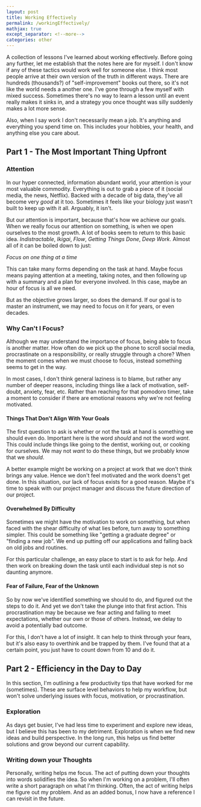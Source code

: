 ```yaml
---
layout: post
title: Working Effectively
permalink: /workingEffectively/
mathjax: true
except_separator: <!--more-->
categories: other
---
```


A collection of lessons I've learned about working effectively. Before going any further, let me establish that the notes here are for myself. I don't know if any of these tactics would work well for someone else. I think most people arrive at their own version of the truth in different ways. There are hundreds (thousands?) of "self-improvement" books out there, so it's not like the world needs a another one. I've gone through a few myself with mixed success. Sometimes there's no way to learn a lesson until an event really makes it sinks in, and a strategy you once thought was silly suddenly makes a lot more sense. 

Also, when I say work I don't necessarily mean a job. It's anything and everything you spend time on. This includes your hobbies, your health, and anything else you care about. 

<!--more-->

## Part 1 - The Most Important Thing Upfront

### Attention

In our hyper connected, information abundant world, your attention is your most valuable commodity. Everything is out to grab a piece of it (social media, the news, Netflix). Backed with a decade of big data, they've all become very *good* at it too. Sometimes it feels like your biology just wasn't built to keep up with it all. Arguably, it isn't. 

But our attention is important, because that's how we achieve our goals. When we really focus our attention on something, is when we open ourselves to the most growth. A lot of books seem to return to this basic idea. *Indistractable*, *Ikigai*, *Flow*, *Getting Things Done*, *Deep Work*. Almost all of it can be boiled down to just:

*Focus on one thing at a time*

This can take many forms depending on the task at hand. Maybe focus means paying attention at a meeting, taking notes, and then following up with a summary and a plan for everyone involved. In this case, maybe an hour of focus is all we need. 

But as the objective grows larger, so does the demand. If our goal is to master an instrument, we may need to focus on it for years, or even decades. 


### Why Can't I Focus?

Although we may understand the importance of focus, being able to focus is another matter. How often do we pick up the phone to scroll social media, procrastinate on a responsibility, or really struggle through a chore? When the moment comes when we must choose to focus, instead something seems to get in the way. 

In most cases, I don't think general laziness is to blame, but rather any number of deeper reasons, including things like a lack of motivation, self-doubt, anxiety, fear, etc. Rather than reaching for that pomodoro timer, take a moment to consider if there are emotional reasons why we're not feeling motivated. 


#### Things That Don't Align With Your Goals

The first question to ask is whether or not the task at hand is something we should even do. Important here is the word *should* and not the word *want*. This could include things like going to the dentist, working out, or cooking for ourselves. We may not *want* to do these things, but we probably know that we *should*. 

A better example might be working on a project at work that we don't think brings any value. Hence we don't feel motivated and the work doens't get done. In this situation, our lack of focus exists for a good reason. Maybe it's time to speak with our project manager and discuss the future direction of our project. 


#### Overwhelmed By Difficulty

Sometimes we might have the motivation to work on something, but when faced with the shear difficulty of what lies before, turn away to something simpler. This could be something like "getting a graduate degree" or "finding a new job". We end up putting off our applications and falling back on old jobs and routines. 

For this particular challenge, an easy place to start is to ask for help. And then work on breaking down the task until each individual step is not so daunting anymore. 


#### Fear of Failure, Fear of the Unknown

So by now we've identified something we should to do, and figured out the steps to do it. And yet we don't take the plunge into that first action. This procrastination may be because we fear acting and failing to meet expectations, whether our own or those of others. Instead, we delay to avoid a potentially bad outcome. 

For this, I don't have a lot of insight. It can help to think through your fears, but it's also easy to overthink and be trapped by them. I've found that at a certain point, you just have to count down from 10 and do it. 


## Part 2 - Efficiency in the Day to Day

In this section, I'm outlining a few productivity tips that have worked for me (sometimes). These are surface level behaviors to help my workflow, but won't solve underlying issues with focus, motivation, or procrastination. 


### Exploration

As days get busier, I've had less time to experiment and explore new ideas, but I believe this has been to my detriment. Exploration is when we find new ideas and build perspective. In the long run, this helps us find better solutions and grow beyond our current capability. 


### Writing down your Thoughts

Personally, writing helps me focus. The act of putting down your thoughts into words solidifies the idea. So when I'm working on a problem, I'll often write a short paragraph on what I'm thinking. Often, the act of writing helps me figure out my problem. And as an added bonus, I now have a reference I can revisit in the future. 














